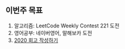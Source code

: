 ## 이번주 목표

1. 알고리즘: LeetCode Weekly Contest 221 도전
2. 영어공부: 네이버영어, 말해보카 도전
3. [2020 회고 작성하기](https://blog.naver.com/1ilsang/222203285336)
